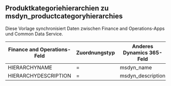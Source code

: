 ## <a name="product-category-hierarchies-to-msdyn_productcategoryhierarchies"></a>Produktkategoriehierarchien zu msdyn_productcategoryhierarchies

Diese Vorlage synchronisiert Daten zwischen Finance and Operations-Apps und Common Data Service.

Finance and Operations-Feld | Zuordnungstyp | Anderes Dynamics 365-Feld | Standardwert
---|---|---|---
HIERARCHYNAME | = | msdyn_name | 
HIERARCHYDESCRIPTION | = | msdyn_description | 
